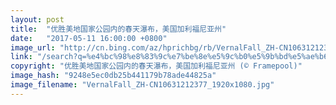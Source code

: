 ```yaml
---
layout: post
title:  "优胜美地国家公园内的春天瀑布，美国加利福尼亚州"
date:   "2017-05-11 16:00:00 +0800"
image_url: "http://cn.bing.com/az/hprichbg/rb/VernalFall_ZH-CN10631212377_1920x1080.jpg"
link: "/search?q=%e4%bc%98%e8%83%9c%e7%be%8e%e5%9c%b0%e5%9b%bd%e5%ae%b6%e5%85%ac%e5%9b%ad&form=hpcapt&mkt=zh-cn"
copyright: "优胜美地国家公园内的春天瀑布，美国加利福尼亚州 (© Framepool)"
image_hash: "9248e5ec0db25b441179b78ade44825a"
image_filename: "VernalFall_ZH-CN10631212377_1920x1080.jpg"
---
```


